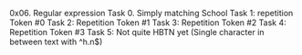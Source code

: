 0x06. Regular expression
Task 0. Simply matching School
Task 1: repetition Token #0
Task 2: Repetition Token #1
Task 3: Repetition Token #2
Task 4: Repetition Token #3
Task 5: Not quite HBTN yet 
(Single character in between text with ^h.n$)